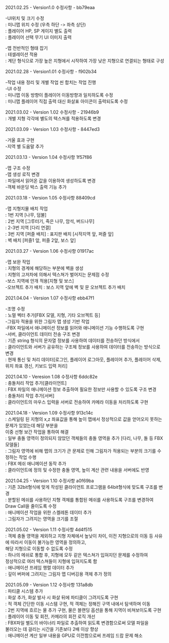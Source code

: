 2021.02.25 - Version1.0 수정사항 - bb79eaa

-UI위치 및 크기 수정  
: 미니맵 위치 수정 (우측 하단 -> 좌측 상단)  
: 플레이어 HP, SP 게이지 별도 출력  
: 플레이어 선택 무기 UI 이미지 출력  

-맵 전반적인 형태 잡기  
: 테셀레이션 적용  
: 계단 형식으로 가장 높은 지형에서 시작하여 가장 낮은 지형으로 연결되는 형태로 구성  
  
    
2021.02.28 - Version1.01 수정사항 - f902b34  

-작업 내용 정리 및 개별 작업 씬 합치는 작업 진행  
-UI 수정  
: 미니맵 이동 방향이 플레이어 이동방향과 일치하도록 수정  
: 미니맵 플레이어 직접 출력 대신 화살표 아이콘이 출력되도록 수정  
  
2021.03.02 - Version 1.02 수정사항 - 21946b9  
: 개별 지형 각각에 별도의 텍스쳐를 적용하도록 변경  
  
2021.03.09 - Version 1.03 수정사항 - 8447ed3  

-거울 효과 구현  
-지역 별 도움말 추가  

2021.03.13 - Version 1.04 수정사항 1f57f86    

-맵 구조 수정   
-맵 생성 로직 변경    
: 파일에서 읽어온 값을 이용하여 생성하도록 변경  
-객체 바운딩 박스 출력 기능 추가  
  
2021.03.18 - Version 1.05 수정사항 88409cd  

-맵 지형지물 배치 작업   
: 1번 지역 [나무, 덤불]  
: 2번 지역 [그루터기, 죽은 나무, 암석, 버드나무]  
: 2-3번 지역 [다리 연결]  
: 3번 지역 [퍼즐 배치] 
: 표지판 배치 [시작지역 앞, 퍼즐 앞]  
: 벽 배치 [퍼즐1 앞, 퍼즐 2앞, 보스 앞]    
  
2021.03.27 - Version 1.06 수정사항 01917ac  

-맵 보완 작업  
: 지형의 경계에 해당하는 부분에 벽을 생성  
: 지형의 고저차에 의해서 텍스쳐가 벌어지는 문제점 수정  
-보스 지역에 안개 적용[지형 및 보스]  
-오브젝트 추가 배치
: 보스 지역 앞에 벽 및 문 오브젝트 추가 배치    

2021.04.04 - Version 1.07 수정사항 ebb47f1  

-조명 수정  
: 노멀 벡터 추가[FBX 모델, 지형, 기타 오브젝트 등]   
-그림자 적용을 위한 그림자 맵 생성 기반 작업   
-FBX 파일에서 애니메이션 정보를 읽어와 애니메이션 기능 수행하도록 구현  
-서버, 클라이언트 데이터 전송 구조 변경  
: 기존 string 형식의 문자열 정보를 사용하여 데이터를 전송하던 방식에서  
: 클라이언트와 서버가 공유하는 구조체 정보를 사용하여 데이터를 전송하는 방식으로 변경  
: 현재 통신 및 처리 데이터[로그인, 플레이어 로그아웃, 플레이어 추가, 플레이어 삭제, 위치 좌표 갱신, 키보드 입력 처리]   

2021.04.10 - Veresion 1.08 수정사항 6ddc82e  
: 충돌처리 작업 추가[클라이언트]  
: FBX 파일의 애니메이션 정보 추출하여 필요한 정보만 사용할 수 있도록 구조 변경  
: 충돌처리 작업 추가[서버]   
: 클라이언트의 마우스 입력을 서버로 전송하여 카메라 이동을 처리하도록 구현  

2021.04.18 - Version 1.09 수정사항 913c14c    
: 스케일링 된 지형의 x,z 좌표값을 통해 높이 맵에서 정상적으로 값을 얻어오지 못하는 문제가 있었는데 해당 부분을   
이중 선형 보간 작업을 통하여 해결  
: 일부 충돌 영역이 정의되지 않았던 객체들의 충돌 영역을 추가 [다리, 나무, 돌 등 FBX모델들]  
: 그림자 영역에 비해 맵의 크기가 큰 문제로 인해 그림자가 적용되는 부분의 크기를 수정하는 작업 수행  
: FBX 메쉬 애니메이션 동작 추가  
: 클라이언트에 정의 및 수정한 충돌 영역, 높이 계산 관련 내용을 서버에도 반영   

2021.04.25 - Version 1.10 수정사항 a0f69ba  
: 기존 32bit형식에 맞게 작성된 클라이언트 프로그램을 64bit형식에 맞도록 구조를 변경  
: 분할된 메쉬를 사용하던 지형 객체를 통합된 메쉬를 사용하도록 구조를 변경하여 Draw Call을 줄이도록 수정  
: 애니메이션 작업을 위한 스켈레톤 데이터 추가  
: 그림자가 그려지는 영역을 크기를 조절  
 
2021.05.02 - Version 1.11 수정사항 4d4f515  
: 객체 충돌 영역을 제외하고 지형 자체에서 높낮이 차이, 이전 지형으로의 이동 등 사유에 따라서 이동이 불가능한 영역을 정의하고,  
해당 지형으로 이동할 수 없도록 수정  
: 하나의 메쉬로 통합 후, 지형에 모두 같은 텍스쳐가 입혀지던 문제를 수정하여  
정상적으로 여러 텍스쳐들이 지형에 입혀지도록 함   
: 애니메이션 프레임 행렬 데이터 추가  
: 깊이 버퍼에 그려지는 그림자 맵 디버깅용 객체 추가 정의    

2021.05.09 - Version 1.12 수정사항 131a8db  
: 파티클 시스템 추가  
: 화살 추가, 화살 발사 시 화살 뒤에 파티클이 그려지도록 구현   
: 적 객체 간단한 이동 시스템 구현, 적 객체는 정해진 구역 내에서 탐색하며 이동  
: 2번 지역에 흐르는 물 추가 구현, 물은 블랜딩 옵션을 통해 지역이 비쳐보이도록 구현  
: 플레이어 이동 및 회전, 카메라의 회전 로직 개선   
: FBX파일 별도의 바이너리 파일로 추출하여 읽도록 변경함으로써 모델 파일을  
불러오는 데 걸리는 시간을 기존보다 2배 이상 향상  
: 애니메이션 계산 일부 내용을 GPU로 이전함으로써 프레임 드랍 문제 해소  

